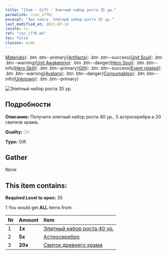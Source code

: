 ```yaml
---
title: "Item - Gift - Элитный набор роста 35 ур."
permalink: /con_1776/
excerpt: "Эра хаоса  Элитный набор роста 35 ур."
last_modified_at: 2021-07-14
locale: ru
ref: "con_1776.md"
toc: false
classes: wide
---
```

 [Materials](/ItemsRU/){: .btn .btn--primary}[Artifacts](/ItemsRU/Artifacts/){: .btn .btn--success}[Unit Soul](/ItemsRU/UnitSoul/){: .btn .btn--warning}[Unit Awakening](/ItemsRU/UnitAwakening/){: .btn .btn--danger}[Hero Soul](/ItemsRU/HeroSoul/){: .btn .btn--info}[Hero Skill](/ItemsRU/HeroSkill/){: .btn .btn--primary}[Gift](/ItemsRU/Gift/){: .btn .btn--success}[Event related](/ItemsRU/Events/){: .btn .btn--warning}[Avatars](/ItemsRU/Avatars/){: .btn .btn--danger}[Consumables](/ItemsRU/Consumables/){: .btn .btn--info}[Unknown](/ItemsRU/Unknown/){: .btn .btn--primary}

 ![Элитный набор роста 35 ур.](/images/t/i_907220.png)

## Подробности
 **Описание:** Получите элитный набор роста 40 ур., 5 астросеребра и 20 свитков храма.

 **Quality:** <span style="color: #DA70D6">OK</span>

 **Type:** Gift

## Gather

  None

## This item contains:

 **Required Level to open:** 35

 1 You would get **ALL** items  from:

  | Nr | Amount |     Item    |
  |:---|:-------|:------------|
  | 1 |  **1x** | [Элитный набор роста 40 ур.](/ItemsRU/con_1777/) |  | 
  | 2 |  **5x** | [Астросеребро](/ItemsRU/con_969/) |  | 
  | 3 |  **20x** | [Свиток древнего храма](/ItemsRU/con_697/) |  | 
